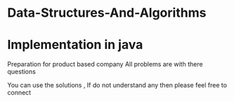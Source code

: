 # Data-Structures-And-Algorithms
# Implementation in java

Preparation for product based company 
All problems are with there questions 

You can use the solutions , If do not understand any then please 
feel free to connect 
